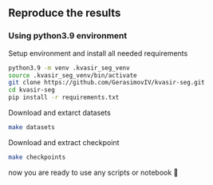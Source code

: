## Reproduce the results

### Using python3.9 environment

Setup environment and install all needed requirements

```sh
python3.9 -m venv .kvasir_seg_venv
source .kvasir_seg_venv/bin/activate
git clone https://github.com/GerasimovIV/kvasir-seg.git
cd kvasir-seg
pip install -r requirements.txt
```
Download and extarct datasets
```sh
make datasets
```
Download and extract checkpoint
```sh
make checkpoints
```
now you are ready to use any scripts or notebook 🚀
